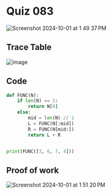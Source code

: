 # Quiz 083

<img width="max" alt="Screenshot 2024-10-01 at 1 49 37 PM" src="https://github.com/user-attachments/assets/5bb4da34-05c1-4e0b-a13d-bd4a32461b23">

## Trace Table

![image](https://github.com/user-attachments/assets/4f975acc-6e45-480f-bf8a-589e9937b0a5)


## Code

```py
def FUNC(N):
    if len(N) == 1:
        return N[0]
    else:
        mid = len(N) // 2
        L = FUNC(N[:mid])
        R = FUNC(N[mid:])
        return L + R


print(FUNC([3, 6, 7, 4]))

```

## Proof of work
<img width="max" alt="Screenshot 2024-10-01 at 1 51 20 PM" src="https://github.com/user-attachments/assets/e7b829ea-28de-4cde-a1a7-f2db0c03977c">
